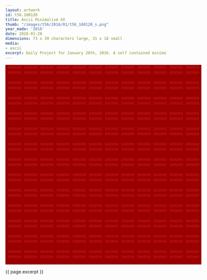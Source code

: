```yaml
---
layout: artwork
id: t56.160120
title: Ascii Minimalism XX
thumb: "/images/t56/2016/01/t56_160120_s.png"
year_made: '2016'
date: 2016-01-20
dimensions: 73 x 39 characters large, 31 x 18 small
media:
- ascii
excerpt: Daily Project for January 20th, 2016. A self contained minimalist ascii artwork. Fonts and css styles are allowed and included on page. Adapts to mobile and laptop breakpoints.
---
```


<style>
  pre {
      background-color: #990000;
      color: #D11D1D;
      font-family: Courier,monospace;
      font-size: .875rem;
      line-height: 1rem;
      padding: 0;
      overflow: hidden;
  }
  pre .alt-1 {
    color: #333333;
    background-color: #777777;
  }

  @media screen and (max-width: 600px) {
    .ascii-large {
      display: none;
    }
    pre {
      width: 16.25rem;
    }
  }
  @media screen and (min-width: 600px){
    .ascii-small {
      display: none;
    }
    pre {
      width: 38.25rem;
    }
  }
</style>

<pre class="ascii-large">
 ooooo ooooo ooooo ooooo ooooo ooooo ooooo ooooo ooooo ooooo ooooo ooooo
 ooooo ooooo ooooo ooooo ooooo ooooo ooooo ooooo ooooo ooooo ooooo ooooo

 ooooo ooooo ooooo ooooo ooooo ooooo ooooo ooooo ooooo ooooo ooooo ooooo
 ooooo ooooo ooooo ooooo ooooo ooooo ooooo ooooo ooooo ooooo ooooo ooooo

 ooooo ooooo ooooo ooooo ooooo ooooo ooooo ooooo ooooo ooooo ooooo ooooo
 ooooo ooooo ooooo ooooo ooooo ooooo ooooo ooooo ooooo ooooo ooooo ooooo

 ooooo ooooo ooooo ooooo ooooo ooooo ooooo ooooo ooooo ooooo ooooo ooooo
 ooooo ooooo ooooo ooooo ooooo ooooo ooooo ooooo ooooo ooooo ooooo ooooo

 ooooo ooooo ooooo ooooo ooooo ooooo ooooo ooooo ooooo ooooo ooooo ooooo
 ooooo ooooo ooooo ooooo ooooo ooooo ooooo ooooo ooooo ooooo ooooo ooooo

 ooooo ooooo ooooo ooooo ooooo ooooo ooooo ooooo ooooo ooooo ooooo ooooo
 ooooo ooooo ooooo ooooo ooooo ooooo ooooo ooooo ooooo ooooo ooooo ooooo

 ooooo ooooo ooooo ooooo ooooo ooooo ooooo ooooo ooooo ooooo ooooo ooooo
 ooooo ooooo ooooo ooooo ooooo ooooo ooooo ooooo ooooo ooooo ooooo ooooo

 ooooo ooooo ooooo ooooo ooooo ooooo ooooo ooooo ooooo ooooo ooooo ooooo
 ooooo ooooo ooooo ooooo ooooo ooooo ooooo ooooo ooooo ooooo ooooo ooooo

 ooooo ooooo ooooo ooooo ooooo ooooo ooooo ooooo ooooo ooooo ooooo ooooo
 ooooo ooooo ooooo ooooo ooooo ooooo ooooo ooooo ooooo ooooo ooooo ooooo

 ooooo ooooo ooooo ooooo ooooo ooooo ooooo ooooo ooooo ooooo ooooo ooooo
 ooooo ooooo ooooo ooooo ooooo ooooo ooooo ooooo ooooo ooooo ooooo ooooo

 ooooo ooooo ooooo ooooo ooooo ooooo ooooo ooooo ooooo ooooo ooooo ooooo
 ooooo ooooo ooooo ooooo ooooo ooooo ooooo ooooo ooooo ooooo ooooo ooooo

 ooooo ooooo ooooo ooooo ooooo ooooo ooooo ooooo ooooo ooooo ooooo ooooo
 ooooo ooooo ooooo ooooo ooooo ooooo ooooo ooooo ooooo ooooo ooooo ooooo

 ooooo ooooo ooooo ooooo ooooo ooooo ooooo ooooo ooooo ooooo ooooo ooooo
 ooooo ooooo ooooo ooooo ooooo ooooo ooooo ooooo ooooo ooooo ooooo ooooo

</pre>

<pre class="ascii-small">
 ooooo ooooo ooooo ooooo ooooo
 ooooo ooooo ooooo ooooo ooooo
 ooooo ooooo ooooo ooooo ooooo
 ooooo ooooo ooooo ooooo ooooo
 ooooo ooooo ooooo ooooo ooooo
 ooooo ooooo ooooo ooooo ooooo
 ooooo ooooo ooooo ooooo ooooo
 ooooo ooooo ooooo ooooo ooooo
 ooooo ooooo ooooo ooooo ooooo
 ooooo ooooo ooooo ooooo ooooo
 ooooo ooooo ooooo ooooo ooooo
 ooooo ooooo ooooo ooooo ooooo
 ooooo ooooo ooooo ooooo ooooo
 ooooo ooooo ooooo ooooo ooooo
 ooooo ooooo ooooo ooooo ooooo
 ooooo ooooo ooooo ooooo ooooo
 ooooo ooooo ooooo ooooo ooooo
 ooooo ooooo ooooo ooooo ooooo
</pre>

{{ page.excerpt }}
